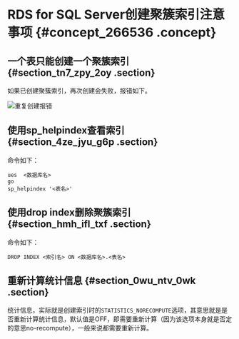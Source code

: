 # RDS for SQL Server创建聚簇索引注意事项 {#concept_266536 .concept}

## 一个表只能创建一个聚簇索引 {#section_tn7_zpy_2oy .section}

如果已创建聚簇索引，再次创建会失败，报错如下。

![重复创建报错](http://static-aliyun-doc.oss-cn-hangzhou.aliyuncs.com/assets/img/8390/155807230947471_zh-CN.png)

## 使用sp\_helpindex查看索引 {#section_4ze_jyu_g6p .section}

命令如下：

``` {#codeblock_7ca_7zg_awg}
ues  <数据库名>
go
sp_helpindex '<表名>'
```

## 使用drop index删除聚簇索引 {#section_hmh_ifl_txf .section}

命令如下：

``` {#codeblock_7dj_bbe_hjc}
DROP INDEX <索引名> ON <数据库名>.<表名>
```

## 重新计算统计信息 {#section_0wu_ntv_0wk .section}

统计信息，实际就是创建索引时的`STATISTICS_NORECOMPUTE`选项，其意思就是是否重新计算统计信息，默认值是OFF，即需要重新计算（因为该选项本身就是否定的意思no-recompute），一般来说都需要重新计算。

